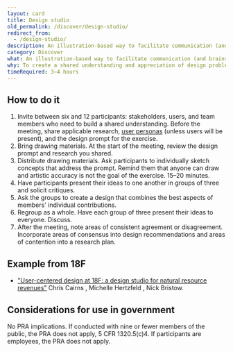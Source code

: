 ```yaml
---
layout: card
title: Design studio
old_permalink: /discover/design-studio/
redirect_from:
  - /design-studio/
description: An illustration-based way to facilitate communication (and brainstorming) between a project team and stakeholders.
category: Discover
what: An illustration-based way to facilitate communication (and brainstorming) between a project team and stakeholders.
why: To create a shared understanding and appreciation of design problems confronting the project team.
timeRequired: 3–4 hours
---
```


## How to do it

1. Invite between six and 12 participants: stakeholders, users, and team members who need to build a shared understanding. Before the meeting, share applicable research, [user personas](/decide/personas/) (unless users will be present), and the design prompt for the exercise.
1. Bring drawing materials. At the start of the meeting, review the design prompt and research you shared.
1. Distribute drawing materials. Ask participants to individually sketch concepts that address the prompt. Remind them that anyone can draw and artistic accuracy is not the goal of the exercise. 15–20 minutes.
1. Have participants present their ideas to one another in groups of three and solicit critiques.
1. Ask the groups to create a design that combines the best aspects of members' individual contributions.
1. Regroup as a whole. Have each group of three present their ideas to everyone. Discuss.
1. After the meeting, note areas of consistent agreement or disagreement. Incorporate areas of consensus into design recommendations and areas of contention into a research plan.

<section class="method--section method--section--18f-example" markdown="1" >

## Example from 18F

- <a href="https://18f.gsa.gov/2014/09/25/design-studio-onrr/" class="usa-link">"User-centered design at 18F: a design studio for natural resource revenues"</a> Chris Cairns , Michelle Hertzfeld , Nick Bristow.

</section>

<section class="method--section method--section--government-considerations" markdown="1" >

## Considerations for use in government

No PRA implications. If conducted with nine or fewer members of the public, the PRA does not apply, 5 CFR 1320.5(c)4. If participants are employees, the PRA does not apply.
</section>
